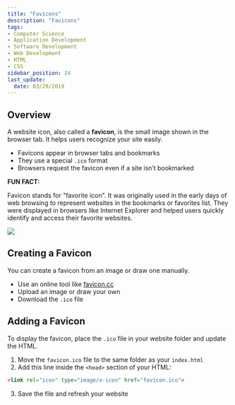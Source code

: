 ```yaml
---
title: "Favicons"
description: "Favicons"
tags: 
- Computer Science
- Application Development
- Software Development
- Web Development
- HTML
- CSS
sidebar_position: 24
last_update:
  date: 03/29/2019
---
```




## Overview

A website icon, also called a **favicon**, is the small image shown in the browser tab. It helps users recognize your site easily.  

- Favicons appear in browser tabs and bookmarks  
- They use a special `.ico` format  
- Browsers request the favicon even if a site isn’t bookmarked  

**FUN FACT:**

Favicon stands for "favorite icon". It was originally used in the early days of web browsing to represent websites in the bookmarks or favorites list. They were displayed in browsers like Internet Explorer and helped users quickly identify and access their favorite websites.

<div class="img-center"> 

![](/img/docs/Screenshot-2025-03-30-234802.png)

</div>


## Creating a Favicon  

You can create a favicon from an image or draw one manually.  

- Use an online tool like [favicon.cc](https://www.favicon.cc)  
- Upload an image or draw your own  
- Download the `.ico` file  

## Adding a Favicon  

To display the favicon, place the `.ico` file in your website folder and update the HTML.  

1. Move the `favicon.ico` file to the same folder as your `index.html`  
2. Add this line inside the `<head>` section of your HTML:  

```html
<link rel="icon" type="image/x-icon" href="favicon.ico">
```

3. Save the file and refresh your website  
